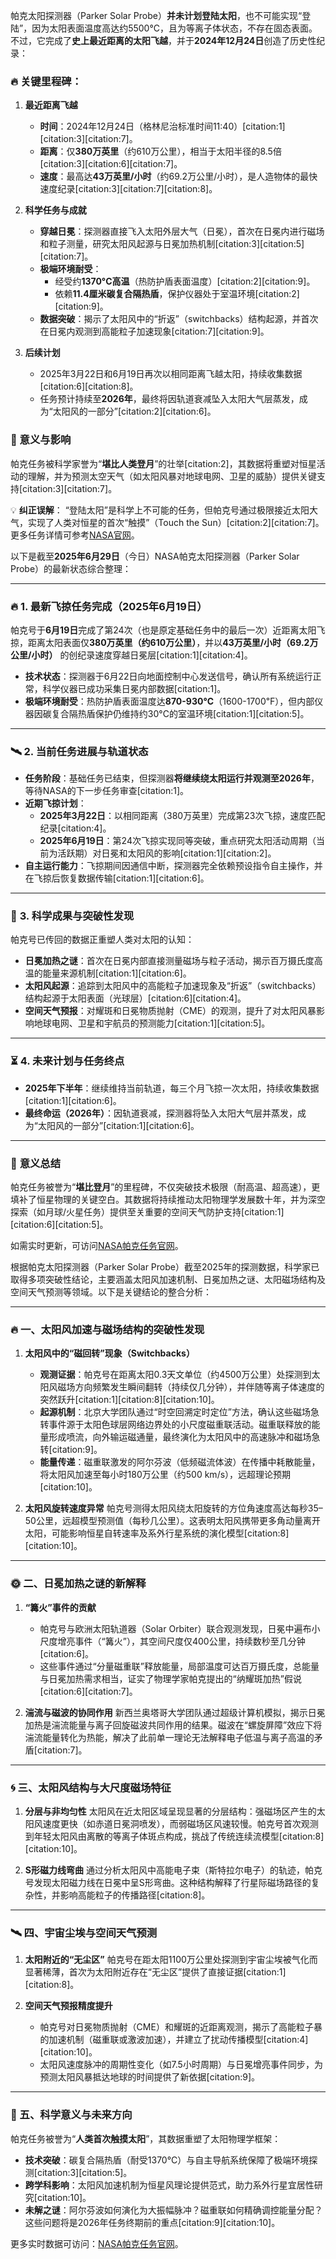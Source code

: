 帕克太阳探测器（Parker Solar Probe）**并未计划登陆太阳**，也不可能实现“登陆”，因为太阳表面温度高达约5500°C，且为等离子体状态，不存在固态表面。不过，它完成了**史上最近距离的太阳飞越**，并于**2024年12月24日**创造了历史性纪录：

### 🔥 关键里程碑：
1. **最近距离飞越**
   - **时间**：2024年12月24日（格林尼治标准时间11:40）[citation:1][citation:3][citation:7]。
   - **距离**：仅**380万英里**（约610万公里），相当于太阳半径的8.5倍[citation:3][citation:6][citation:7]。
   - **速度**：最高达**43万英里/小时**（约69.2万公里/小时），是人造物体的最快速度纪录[citation:3][citation:7][citation:8]。

2. **科学任务与成就**
   - **穿越日冕**：探测器直接飞入太阳外层大气（日冕），首次在日冕内进行磁场和粒子测量，研究太阳风起源与日冕加热机制[citation:3][citation:5][citation:7]。
   - **极端环境耐受**：
     - 经受约**1370°C高温**（热防护盾表面温度）[citation:2][citation:9]。
     - 依赖**11.4厘米碳复合隔热盾**，保护仪器处于室温环境[citation:2][citation:9]。
   - **数据突破**：揭示了太阳风中的“折返”（switchbacks）结构起源，并首次在日冕内观测到高能粒子加速现象[citation:7][citation:9]。

3. **后续计划**
   - 2025年3月22日和6月19日再次以相同距离飞越太阳，持续收集数据[citation:6][citation:8]。
   - 任务预计持续至**2026年**，最终将因轨道衰减坠入太阳大气层蒸发，成为“太阳风的一部分”[citation:2][citation:6]。

### 🌟 意义与影响
帕克任务被科学家誉为“**堪比人类登月**”的壮举[citation:2]，其数据将重塑对恒星活动的理解，并为预测太空天气（如太阳风暴对地球电网、卫星的威胁）提供关键支持[citation:3][citation:7]。

💡 **纠正误解**：
“登陆太阳”是科学上不可能的任务，但帕克号通过极限接近太阳大气，实现了人类对恒星的首次“触摸”（Touch the Sun）[citation:2][citation:7]。更多任务详情可参考[NASA官网](https://www.nasa.gov/sunearth)。



以下是截至**2025年6月29日**（今日）NASA帕克太阳探测器（Parker Solar Probe）的最新状态综合整理：

---

### 🔥 **1. 最新飞掠任务完成（2025年6月19日）**
帕克号于**6月19日**完成了第24次（也是原定基础任务中的最后一次）近距离太阳飞掠，距离太阳表面仅**380万英里（约610万公里）**，并以**43万英里/小时（69.2万公里/小时）** 的创纪录速度穿越日冕层[citation:1][citation:4]。
- **技术状态**：探测器于6月22日向地面控制中心发送信号，确认所有系统运行正常，科学仪器已成功采集日冕内部数据[citation:1]。
- **极端环境耐受**：热防护盾表面温度达**870-930°C**（1600-1700℉），但内部仪器因碳复合隔热盾保护仍维持约30°C的室温环境[citation:1][citation:5]。

---

### 🛰️ **2. 当前任务进展与轨道状态**
- **任务阶段**：基础任务已结束，但探测器**将继续绕太阳运行并观测至2026年**，等待NASA的下一步任务审查[citation:1]。
- **近期飞掠计划**：
  - **2025年3月22日**：以相同距离（380万英里）完成第23次飞掠，速度匹配纪录[citation:4]。
  - **2025年6月19日**：第24次飞掠实现同等突破，重点研究太阳活动周期（当前为活跃期）对日冕和太阳风的影响[citation:1][citation:2]。
- **自主运行能力**：飞掠期间因通信中断，探测器完全依赖预设指令自主操作，并在飞掠后恢复数据传输[citation:1][citation:6]。

---

### 🌟 **3. 科学成果与突破性发现**
帕克号已传回的数据正重塑人类对太阳的认知：
- **日冕加热之谜**：首次在日冕内部直接测量磁场与粒子活动，揭示百万摄氏度高温的能量来源机制[citation:1][citation:6]。
- **太阳风起源**：追踪到太阳风中的高能粒子加速现象及“折返”（switchbacks）结构起源于太阳表面（光球层）[citation:6][citation:4]。
- **空间天气预报**：对耀斑和日冕物质抛射（CME）的观测，提升了对太阳风暴影响地球电网、卫星和宇航员的预测能力[citation:1][citation:5]。

---

### ⏳ **4. 未来计划与任务终点**
- **2025年下半年**：继续维持当前轨道，每三个月飞掠一次太阳，持续收集数据[citation:1][citation:6]。
- **最终命运（2026年）**：因轨道衰减，探测器将坠入太阳大气层并蒸发，成为“太阳风的一部分”[citation:1][citation:6]。

---

### 💎 **意义总结**
帕克任务被誉为“**堪比登月**”的里程碑，不仅突破技术极限（耐高温、超高速），更填补了恒星物理的关键空白。其数据将持续推动太阳物理学发展数十年，并为深空探索（如月球/火星任务）提供至关重要的空间天气防护支持[citation:1][citation:6][citation:5]。

如需实时更新，可访问[NASA帕克任务官网](https://www.nasa.gov/sunearth)。



根据帕克太阳探测器（Parker Solar Probe）截至2025年的探测数据，科学家已取得多项突破性结论，主要涵盖太阳风加速机制、日冕加热之谜、太阳磁场结构及空间天气预测等领域。以下是关键结论的整合分析：

---

### 🔥 一、太阳风加速与磁场结构的突破性发现
1. **太阳风中的“磁回转”现象（Switchbacks）**
   - **观测证据**：帕克号在距离太阳0.3天文单位（约4500万公里）处探测到太阳风磁场方向频繁发生瞬间翻转（持续仅几分钟），并伴随等离子体速度的突然跃升[citation:1][citation:8][citation:10]。
   - **起源机制**：北京大学团队通过“时空回溯定时定位”方法，确认这些磁场急转事件源于太阳色球层网络边界处的小尺度磁重联活动。磁重联释放的能量形成喷流，向外输运磁通量，最终演化为太阳风中的高速脉冲和磁场急转[citation:9]。
   - **能量传递**：磁重联激发的阿尔芬波（低频磁流体波）在传播中耗散能量，将太阳风加速至每小时180万公里（约500 km/s），远超理论预期[citation:10]。

2. **太阳风旋转速度异常**
   帕克号测得太阳风绕太阳旋转的方位角速度高达每秒35–50公里，远超模型预测值（每秒几公里）。这表明太阳风携带更多角动量离开太阳，可能影响恒星自转速率及系外行星系统的演化模型[citation:8][citation:10]。

---

### 🌞 二、日冕加热之谜的新解释
1. **“篝火”事件的贡献**
   - 帕克号与欧洲太阳轨道器（Solar Orbiter）联合观测发现，日冕中遍布小尺度增亮事件（“篝火”），其空间尺度仅400公里，持续数秒至几分钟[citation:6]。
   - 这些事件通过“分量磁重联”释放能量，局部温度可达百万摄氏度，总能量与日冕加热需求相当，证实了物理学家帕克提出的“纳耀斑加热”假说[citation:6][citation:7]。

2. **湍流与磁波的协同作用**
   新西兰奥塔哥大学团队通过超级计算机模拟，揭示日冕加热是湍流能量与离子回旋磁波共同作用的结果。磁波在“螺旋屏障”效应下将湍流能量转化为热能，解决了此前单一理论无法解释电子低温与离子高温的矛盾[citation:7]。

---

### 🌀 三、太阳风结构与大尺度磁场特征
1. **分层与非均匀性**
   太阳风在近太阳区域呈现显著的分层结构：强磁场区产生的太阳风速度更快（如赤道日冕洞喷发），而弱磁场区风速较慢。帕克号首次观测到年轻太阳风由离散的等离子体斑点构成，挑战了传统连续流模型[citation:8][citation:10]。

2. **S形磁力线弯曲**
   通过分析太阳风中高能电子束（斯特拉尔电子）的轨迹，帕克号发现太阳磁力线在日冕中呈S形弯曲。这种结构解释了行星际磁场路径的复杂性，并影响高能粒子的传播路径[citation:8]。

---

### 🛰️ 四、宇宙尘埃与空间天气预测
1. **太阳附近的“无尘区”**
   帕克号在距太阳1100万公里处探测到宇宙尘埃被气化而显著稀薄，首次为太阳附近存在“无尘区”提供了直接证据[citation:1][citation:8]。

2. **空间天气预报精度提升**
   - 帕克号对日冕物质抛射（CME）和耀斑的近距离观测，揭示了高能粒子暴的加速机制（磁重联或激波加速），并建立了扰动传播模型[citation:4][citation:10]。
   - 太阳风速度脉冲的周期性变化（如7.5小时周期）与日冕增亮事件同步，为预测太阳风暴抵达地球的时间提供了新依据[citation:9]。

---

### 💎 五、科学意义与未来方向
帕克任务被誉为“**人类首次触摸太阳**”，其数据重塑了太阳物理学框架：
- **技术突破**：碳复合隔热盾（耐受1370°C）与自主导航系统保障了极端环境探测[citation:3][citation:5]。
- **跨学科影响**：太阳风加速机制为恒星风理论提供范式，助力系外行星宜居性研究[citation:10]。
- **未解之谜**：阿尔芬波如何演化为大振幅脉冲？磁重联如何精确调控能量分配？这些问题将是2026年任务终期前的重点[citation:9][citation:10]。

更多实时数据可访问：[NASA帕克任务官网](https://www.nasa.gov/sunearth)。

